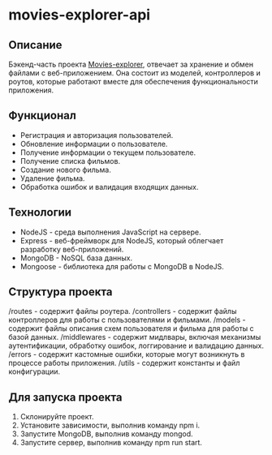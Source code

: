 # movies-explorer-api

## Описание

Бэкенд-часть проекта [Movies-explorer](https://github.com/nidoveralis/movies-explorer-frontend), отвечает за хранение и обмен файлами с веб-приложением. Она состоит из моделей, контроллеров и роутов, которые работают вместе для обеспечения функциональности приложения.

## Функционал
- Регистрация и авторизация пользователей.
- Обновление информации о пользователе.
- Получение информации о текущем пользователе.
- Получение списка фильмов.
- Создание нового фильма.
- Удаление фильма.
- Обработка ошибок и валидация входящих данных.

## Технологии
- NodeJS - среда выполнения JavaScript на сервере.
- Express - веб-фреймворк для NodeJS, который облегчает разработку веб-приложений.
- MongoDB - NoSQL база данных.
- Mongoose - библиотека для работы с MongoDB в NodeJS.

## Структура проекта
/routes - содержит файлы роутера.
/controllers - содержит файлы контроллеров для работы с пользователями и фильмами.
/models - содержит файлы описания схем пользователя и фильма для работы с базой данных.
/middlewares - содержит мидлвары, включая механизмы аутентификации, обработку ошибок, логгирование и валидацию данных.
/errors - содержит кастомные ошибки, которые могут возникнуть в процессе работы приложения.
/utils - содержит константы и файл конфигурации.

## Для запуска проекта
1. Склонируйте проект.
2. Установите зависимости, выполнив команду npm i.
3. Запустите MongoDB, выполнив команду mongod.
4. Запустите сервер, выполнив команду npm run start.
